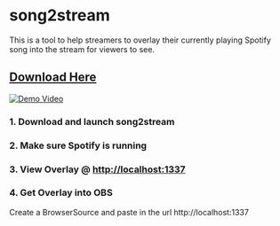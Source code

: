 # song2stream
This is a tool to help streamers to overlay their currently playing Spotify song into the stream for viewers to see.

## [Download Here](https://github.com/bobbylaporte/song2stream/releases/tag/0.0.1)



[![Demo Video](https://media.giphy.com/media/xDoKwY1gZKlNK/giphy.gif)](https://www.youtube.com/watch?v=3_9dBPEzlaU)

### 1. Download and launch song2stream

### 2. Make sure Spotify is running

### 3. View Overlay @ [http://localhost:1337](http://localhost:1337)

### 4. Get Overlay into OBS 
Create a BrowserSource and paste in the url http://localhost:1337
